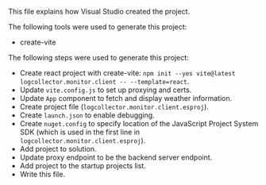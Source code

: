This file explains how Visual Studio created the project.

The following tools were used to generate this project:
- create-vite

The following steps were used to generate this project:
- Create react project with create-vite: `npm init --yes vite@latest logcollector.monitor.client -- --template=react`.
- Update `vite.config.js` to set up proxying and certs.
- Update `App` component to fetch and display weather information.
- Create project file (`logcollector.monitor.client.esproj`).
- Create `launch.json` to enable debugging.
- Create `nuget.config` to specify location of the JavaScript Project System SDK (which is used in the first line in `logcollector.monitor.client.esproj`).
- Add project to solution.
- Update proxy endpoint to be the backend server endpoint.
- Add project to the startup projects list.
- Write this file.
